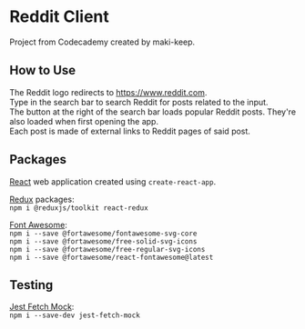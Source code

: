 # Reddit Client

  Project from Codecademy created by maki-keep.  

## How to Use

   The Reddit logo redirects to https://www.reddit.com.  
   Type in the search bar to search Reddit for posts related to the input.  
   The button at the right of the search bar loads popular Reddit posts. They're also loaded when first opening the app.  
   Each post is made of external links to Reddit pages of said post.  

## Packages

   [React](https://github.com/facebook/react) web application created using `create-react-app`.  

   [Redux](https://github.com/reduxjs/redux) packages:  
   `npm i @reduxjs/toolkit react-redux`  

   [Font Awesome](https://fontawesome.com/):  
   `npm i --save @fortawesome/fontawesome-svg-core`  
   `npm i --save @fortawesome/free-solid-svg-icons`  
   `npm i --save @fortawesome/free-regular-svg-icons`  
   `npm i --save @fortawesome/react-fontawesome@latest`  

## Testing

   [Jest Fetch Mock](https://www.npmjs.com/package/jest-fetch-mock):  
   `npm i --save-dev jest-fetch-mock`  
